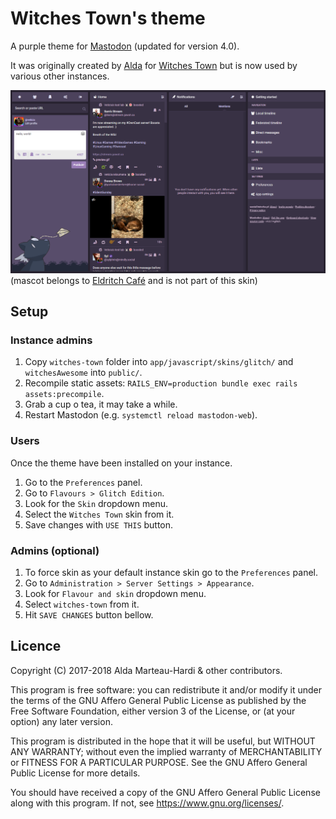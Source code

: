 # Witches Town's theme
A purple theme for [Mastodon](https://github.com/tootsuite/mastodon) (updated for version 4.0).

It was originally created by [Alda](https://github.com/Aldarone) for [Witches Town](https://github.com/WitchesTown/) but is now used by various other instances.

![A screenshoot from Witches Town's main interface.](screenshoot.png)
(mascot belongs to [Eldritch Café](https://eldritch.cafe) and is not part of this skin)

## Setup
### Instance admins
1. Copy `witches-town` folder into `app/javascript/skins/glitch/` and `witchesAwesome` into `public/`.
2. Recompile static assets: `RAILS_ENV=production bundle exec rails assets:precompile`.
3. Grab a cup o tea, it may take a while.
4. Restart Mastodon (e.g. `systemctl reload mastodon-web`).

### Users
Once the theme have been installed on your instance.
1. Go to the `Preferences` panel.
2. Go to `Flavours > Glitch Edition`.
3. Look for the `Skin` dropdown menu.
4. Select the `Witches Town` skin from it.
5. Save changes with `USE THIS` button.

### Admins (optional)
1. To force skin as your default instance skin go to the `Preferences` panel.
2. Go to `Administration > Server Settings > Appearance`.
3. Look for `Flavour and skin` dropdown menu.
4. Select `witches-town` from it.
5. Hit `SAVE CHANGES` button bellow.

## Licence
Copyright (C) 2017-2018 Alda Marteau-Hardi & other contributors.

This program is free software: you can redistribute it and/or modify it under the terms of the GNU Affero General Public License as published by the Free Software Foundation, either version 3 of the License, or (at your option) any later version.

This program is distributed in the hope that it will be useful, but WITHOUT ANY WARRANTY; without even the implied warranty of MERCHANTABILITY or FITNESS FOR A PARTICULAR PURPOSE. See the GNU Affero General Public License for more details.

You should have received a copy of the GNU Affero General Public License along with this program. If not, see https://www.gnu.org/licenses/.
